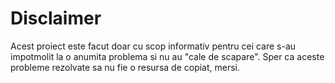 # Disclaimer

Acest proiect este facut doar cu scop informativ pentru cei care s-au impotmolit la o anumita problema si nu au "cale de scapare". Sper ca aceste probleme rezolvate sa nu fie o resursa de copiat, mersi.